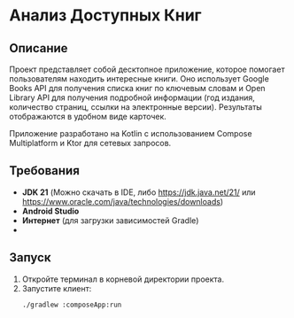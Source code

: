 # Анализ Доступных Книг

## Описание

Проект представляет собой десктопное приложение, которое помогает пользователям находить интересные книги. Оно использует Google Books API для получения списка книг по ключевым словам и Open Library API для получения подробной информации (год издания, количество страниц, ссылки на электронные версии). Результаты отображаются в удобном виде карточек.

Приложение разработано на Kotlin с использованием Compose Multiplatform и Ktor для сетевых запросов.

## Требования

- **JDK 21** (Можно скачать в IDE, либо https://jdk.java.net/21/ или https://www.oracle.com/java/technologies/downloads)
- **Android Studio**
- **Интернет** (для загрузки зависимостей Gradle)
- 
## Запуск

1. Откройте терминал в корневой директории проекта.
2. Запустите клиент:
    ```bash
    ./gradlew :composeApp:run
    ```
